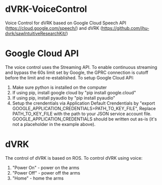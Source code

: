 # dVRK-VoiceControl
Voice Control for dVRK based on Google Cloud Speech API (https://cloud.google.com/speech/) and dVRK (https://github.com/jhu-dvrk/sawIntuitiveResearchKit/)

# Google Cloud API
The voice control uses the Streaming API. To enable continuous streaming and bypass the 60s limit set by Google, the GPRC connection is cutoff before the limit and re-established.
To setup Google Cloud API:
1. Make sure python is installed on the computer
2. If using pip, install google cloud by "pip install google.cloud"
3. If using pip, install pyaudio by "pip install pyaudio"
4. Setup the crendentials via Application Default Crendentials by "export GOOGLE_APPLICATION_CREDENTIALS=PATH_TO_KEY_FILE", Replace PATH_TO_KEY_FILE with the path to your JSON service account file. GOOGLE_APPLICATION_CREDENTIALS should be written out as-is (it's not a placeholder in the example above).
 

# dVRK
The control of dVRK is based on ROS. To control dVRK using voice:
1. "Power On" - power on the arms
2. "Power Off" - power off the arms
3. "Home" - home the arms
